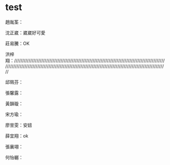 # test

趙胤筌：

沈正崴：崴崴好可愛

莊易騰：OK

洪梓翔：///////////////////////////////////////////////////////////////////////////////////////////////////////////////////////////////////////////////////////////////////////////////////////////////////

邱珮芬：

張馨露：

黃韻璇：

宋方瑜：

廖昱雯：安妞

薛宜翔：ok

張襄翊：

何怡樾：
